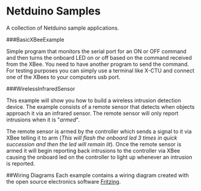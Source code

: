 Netduino Samples
===

A collection of Netduino sample applications.

###BasicXBeeExample

Simple program that monitors the serial port for an ON or OFF command and then turns the onboard LED on or off based on the command received from the XBee.  You need to have another program to send the command.  For testing purposes you can simply use a terminal like X-CTU and connect one of the XBees to your computers usb port.

###WirelessInfraredSensor

This example will show you how to build a wireless intrusion detection device.  The example consists of a remote sensor that detects when objects approach it via an infrared sensor.  The remote sensor will only report intrusions when it is "*armed*".

The remote sensor is armed by the controller which sends a signal to it via XBee telling it to arm (*This will flash the onboard led 3 times in quick succession and then the led will remain lit*).  Once the remote sensor is armed it will begin reporting back intrusions to the controller via XBee causing the onboard led on the controller to light up whenever an intrusion is reported.

##Wiring Diagrams
Each example contains a wiring diagram created with the open source electronics software [Fritzing](http://fritzing.org/download/).

